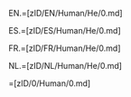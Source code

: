EN.=[zID/EN/Human/He/0.md]

ES.=[zID/ES/Human/He/0.md]

FR.=[zID/FR/Human/He/0.md]

NL.=[zID/NL/Human/He/0.md]

=[zID/0/Human/0.md]